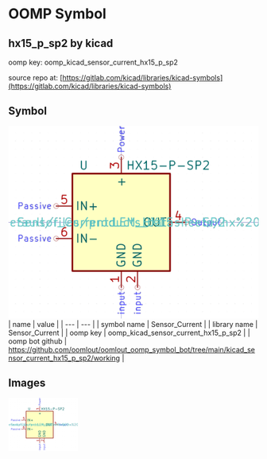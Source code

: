 # OOMP Symbol  
## hx15_p_sp2  by kicad  
  
oomp key: oomp_kicad_sensor_current_hx15_p_sp2  
  
source repo at: [https://gitlab.com/kicad/libraries/kicad-symbols](https://gitlab.com/kicad/libraries/kicad-symbols)  
## Symbol  
  
[![working.png](working_600.png)](working.png)  
| name | value | 
| --- | --- | 
| symbol name | Sensor_Current | 
| library name | Sensor_Current | 
| oomp key | oomp_kicad_sensor_current_hx15_p_sp2 | 
| oomp bot github | https://github.com/oomlout/oomlout_oomp_symbol_bot/tree/main/kicad_sensor_current_hx15_p_sp2/working | 
## Images  
  
[![working.png](working_140.png)](working.png)  
